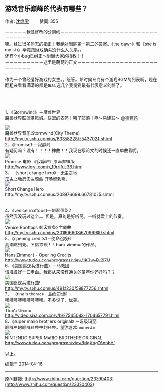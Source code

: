 ## 游戏音乐巅峰的代表有哪些？

作者: [沈烨雯](http://www.zhihu.com/people/chen-ye-wen-53)&nbsp;&nbsp;&nbsp;&nbsp;&nbsp;&nbsp;&nbsp;&nbsp; 赞同: 355


－－－－－我是修改的分割线－－－－－－－－－－－－－－－－－－－－－－－－－－－－－<br>嘛。经过很多同志的指正！我绝对删除第一第二的答案。《the dawn》和《she is my sin》毕竟跟游戏确实没什么大关系。。<br>还有个小bug已纠正～谢谢大家的指教！！<br>－－－－－－－－－这里是萌萌的正文－－－－－－－－－－－－－－－－－－－－－－－－－<br><br>作为一个曾经爱好游戏的女生。。怒答。那时候专门有个游戏BGM的列表啊，现在翻粗来看看满满的都是tear.选几个我觉得最有代表意义的好了。<br><br><br><br><br>1、《Stormwind》－魔兽世界<br>魔兽世界联盟暴风城。联盟的农药！喂了部落！啊～易建联～ <a data-hash="90817e713a43f4989c9e91ae25cd727d" href="http://www.zhihu.com/people/90817e713a43f4989c9e91ae25cd727d" class="member_mention" data-editable="true" data-title="@德鹌鹑" data-tip="p$b$90817e713a43f4989c9e91ae25cd727d">@德鹌鹑</a><br><div class="video-box" data-swfurl="http://share.vrs.sohu.com/my/v.swf&amp;id=55437024"><div class="video-box-inner">              <div class="video-thumb">                <img class="video-thumbnail" src="http://149.img.pp.sohu.com.cn/images/video/2012/4/14/18/26/6_137715e53f7g201_16856774_1_1.jpg"><i class="video-play-icon"></i>              </div>              <div class="video-box-body">                <div class="video-title">魔兽世界音乐:Stormwind(City Theme)</div>                <div class="video-url">http://my.tv.sohu.com/us/63358228/55437024.shtml</div>              </div>            </div></div>2、《Promise》 －寂静岭<br>有疑问吗？没有！！！！神曲！！我现在写论文的时候还一直单曲着呢。<br><div class="video-box" data-swfurl="http://player.video.qiyi.com/aa68dac0d4f143d096fd859a43e9e7c2-autoplay=0"><div class="video-box-inner">              <div class="video-thumb">                <img class="video-thumbnail" src="http://pic5.qiyipic.com/image/20130912/v_50749246_m_601.jpg"><i class="video-play-icon"></i>              </div>              <div class="video-box-body">                <div class="video-title">Promise 电影 《寂静岭》原声剪辑版</div>                <div class="video-url">http://www.iqiyi.com/v_19rrifue36.html</div>              </div>            </div></div>3、 《short change hero》－无主之地<br>无主之地反击主题曲 开场燃到爆。<br><div class="video-box" data-swfurl="http://share.vrs.sohu.com/my/v.swf&amp;id=66781035&amp;topBar=1&amp;videoType=20&amp;autoplay=false"><div class="video-box-inner">              <div class="video-thumb">                <img class="video-thumbnail" src="http://220.img.pp.sohu.com.cn/p220/pvdefault.jpg"><i class="video-play-icon"></i>              </div>              <div class="video-box-body">                <div class="video-title">Short Change Hero</div>                <div class="video-url">http://my.tv.sohu.com/us/208976699/66781035.shtml</div>              </div>            </div></div><br><br>4、《venice rooftops》－刺客信条2<br>虽然我没玩过这个。。但是。真的是好听啊。一听就爱上的节奏。<br><div class="video-box" data-swfurl="http://share.vrs.sohu.com/my/v.swf&amp;id=67096980"><div class="video-box-inner">              <div class="video-thumb">                <img class="video-thumbnail" src="http://222.img.pp.sohu.com.cn/p222/2014/4/9/7/17/6_14613026075g102SysCutcloud_67096980_9_0.jpg"><i class="video-play-icon"></i>              </div>              <div class="video-box-body">                <div class="video-title">Venice Rooftops 刺客信条2主题曲</div>                <div class="video-url">http://my.tv.sohu.com/us/201906603/67096980.shtml</div>              </div>            </div></div>5、《opening credits》－使命召唤6<br> 高潮燃到死。不信来砍！！hans zimmer的作品。<br><div class="video-box" data-swfurl="http://www.tudou.com/v/82444009/v.swf"><div class="video-box-inner">              <div class="video-thumb">                <img class="video-thumbnail" src="http://i2.tdimg.com/034/712/799/audio_120x90.jpg"><i class="video-play-icon"></i>              </div>              <div class="video-box-body">                <div class="video-title">Hans Zimmer ) - Opening Credits</div>                <div class="video-url">http://www.tudou.com/programs/view/1K3w-Ev2l7U</div>              </div>            </div></div>6、《美国巡逻兵进行曲》－马戏团<br>请准备好一口老血。我那从来没有通关的童年你还好吗？？<br><div class="video-box" data-swfurl="http://share.vrs.sohu.com/my/v.swf&amp;id=59877256"><div class="video-box-inner">              <div class="video-thumb">                <img class="video-thumbnail" src="http://220.img.pp.sohu.com.cn/p220/2013/3/7/14/2/6_13e0a06fa6dg102_53081364_7_6.jpg"><i class="video-play-icon"></i>              </div>              <div class="video-box-body">                <div class="video-title">美国巡逻兵进行曲!</div>                <div class="video-url">http://my.tv.sohu.com/us/4912230/59877256.shtml</div>              </div>            </div></div>7、  《tina's theme》－最终幻想6<br>噢噢噢噢噢噢噢噢噢。不多说了。优美。<br><div class="video-box" data-swfurl="http://you.video.sina.com.cn/api/sinawebApi/outplayrefer.php/vid=97545043_478_1704657791_1_Zk61GyIwCjLK+l1lHz2stqlF+6xCpv2xhGuzu1aiIAleXA2YJMXNb9QA5S3TAMtB5yoUEJU2cvsi0h0paw/s.swf"><div class="video-box-inner">              <div class="video-thumb">                <img class="video-thumbnail" src="http://p3.v.iask.com/3/260/97545043_2.jpg"><i class="video-play-icon"></i>              </div>              <div class="video-box-body">                <div class="video-title">Tina's theme</div>                <div class="video-url">http://video.sina.com.cn/v/b/97545043-1704657791.html</div>              </div>            </div></div>8、《super mario brothers original》 －超级玛丽<br>巅峰中的巅峰经典中的经典。望你喜欢memeda<br><div class="video-box" data-swfurl="http://www.tudou.com/v/14054548/v.swf"><div class="video-box-inner">              <div class="video-thumb">                <img class="video-thumbnail" src="http://i1.tdimg.com/034/712/799/audio_120x90.jpg"><i class="video-play-icon"></i>              </div>              <div class="video-box-body">                <div class="video-title">NINTENDO SUPER MARIO BROTHERS ORIGINAL</div>                <div class="video-url">http://www.tudou.com/programs/view/MqXngZ6nnbA/</div>              </div>            </div></div><br>以上。



编辑于 2014-04-16



---
原问链接: [http://www.zhihu.com/question/23390403](http://www.zhihu.com/question/23390403)